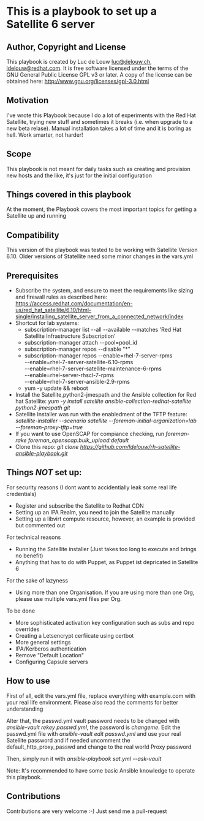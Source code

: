 # This is a playbook to set up a Satellite 6 server

## Author, Copyright and License
This playbook is created by Luc de Louw <luc@delouw.ch>, <ldelouw@redhat.com>. It is free software licensed under the terms of the GNU General Public License GPL v3 or later. A copy of the license can be obtained here: http://www.gnu.org/licenses/gpl-3.0.html

## Motivation
I've wrote this Playbook because I do a lot of experiments with the Red Hat Satellite, trying new stuff and 
sometimes it breaks (i.e. when upgrade to a new beta relase). Manual installation takes a lot of time and it is boring as hell. Work smarter, not harder!

## Scope
This playbook is not meant for daily tasks such as creating and provision new hosts and the like,
it's just for the initial configuration

## Things covered in this playbook
At the moment, the Playbook covers the most important topics for getting a Satellite up and running

## Compatibility
This version of the playbook was tested to be working with Satellite Version 6.10. Older versions of Statellite need some minor changes in the vars.yml

## Prerequisites
* Subscribe the system, and ensure to meet the requirements like sizing and firewall rules as described here: https://access.redhat.com/documentation/en-us/red_hat_satellite/6.10/html-single/installing_satellite_server_from_a_connected_network/index
* Shortcut for lab systems:
	* subscription-manager list --all --available --matches 'Red Hat Satellite Infrastructure Subscription'
	* subscription-manager attach --pool=pool_id
	* subscription-manager repos --disable "*"
	* subscription-manager repos --enable=rhel-7-server-rpms \
--enable=rhel-7-server-satellite-6.10-rpms \
--enable=rhel-7-server-satellite-maintenance-6-rpms \
--enable=rhel-server-rhscl-7-rpms \
--enable=rhel-7-server-ansible-2.9-rpms
	* yum -y update && reboot
* Install the Satellite,python2-jmespath and the Ansible collection for Red hat Satellite: *yum -y install satellite ansible-collection-redhat-satellite python2-jmespath git*
* Satellite Installer was run with the enabledment of the TFTP feature:
*satellite-installer --scenario satellite --foreman-initial-organization=lab --foreman-proxy-tftp=true*
* If you want to use OpenSCAP for compiance checking, run *foreman-rake foreman_openscap:bulk_upload:default*
* Clone this repo: *git clone https://github.com/ldelouw/rh-satellite-ansible-playbook.git*

## Things *NOT* set up:
For security reasons (I dont want to accidentially leak some real life credentials)
* Register and subscribe the Satellite to Redhat CDN
* Setting up an IPA Realm, you need to join the Satellite manually
* Setting up a libvirt compute resource, however, an example is provided but commented out

For technical reasons
* Running the Satellite installer (Just takes too long to execute and brings no benefit)
* Anything that has to do with Puppet, as Puppet ist depricated in Satellite 6

For the sake of lazyness
* Using more than one Organisation. If you are using more than one Org, please use
  multiple vars.yml files per Org.

To be done
* More sophisticated activation key configuration such as subs and repo overrides
* Creating a Letsencrypt cerfiicate using certbot
* More general settings
* IPA/Kerberos authentication
* Remove "Default Location"
* Configuring Capsule servers

## How to use
First of all, edit the vars.yml file, replace everything with example.com 
with your real life environment. Please also read the comments for better understanding

Alter that, the passwd.yml vault password needs to be changed with *ansible-vault rekey passwd.yml*, the password is *changeme*. Edit the passwd.yml file with *ansible-vault edit passwd.yml* and use your real Satellite password and if needed uncomment the default_http_proxy_passwd and change to the real world Proxy password

Then, simply run it with *ansible-playbook sat.yml --ask-vault*

Note: It's recommended to have some basic Ansible knowledge to operate this playbook.

## Contributions
Contributions are very welcome :-) Just send me a pull-request

